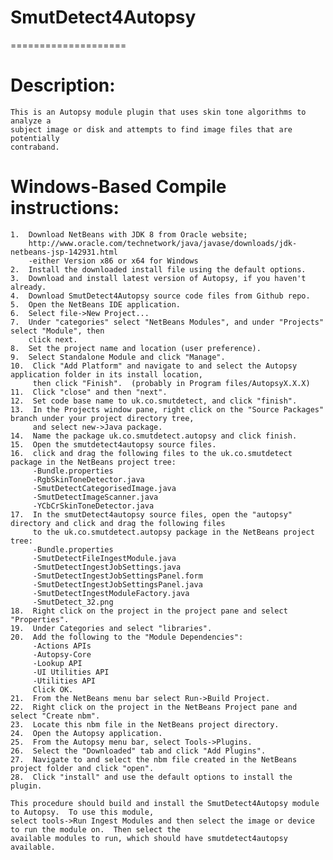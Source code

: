 # SmutDetect4Autopsy
====================

   
# Description:  
    
    This is an Autopsy module plugin that uses skin tone algorithms to analyze a
    subject image or disk and attempts to find image files that are potentially 
    contraband.
    
# Windows-Based Compile instructions:
    1.  Download NetBeans with JDK 8 from Oracle website;
        http://www.oracle.com/technetwork/java/javase/downloads/jdk-netbeans-jsp-142931.html
        -either Version x86 or x64 for Windows
    2.  Install the downloaded install file using the default options.
    3.  Download and install latest version of Autopsy, if you haven't already.
    4.  Download SmutDetect4Autopsy source code files from Github repo.
    5.  Open the NetBeans IDE application.
    6.  Select file->New Project...
    7.  Under "categories" select "NetBeans Modules", and under "Projects" select "Module", then
        click next.
    8.  Set the project name and location (user preference).
    9.  Select Standalone Module and click "Manage".
    10.  Click "Add Platform" and navigate to and select the Autopsy application folder in its install location, 
         then click "Finish".  (probably in Program files/AutopsyX.X.X)
    11.  Click "close" and then "next".
    12.  Set code base name to uk.co.smutdetect, and click "finish".
    13.  In the Projects window pane, right click on the "Source Packages" branch under your project directory tree,
         and select new->Java package.
    14.  Name the package uk.co.smutdetect.autopsy and click finish.
    15.  Open the smutdetect4autopsy source files.
    16.  click and drag the following files to the uk.co.smutdetect package in the NetBeans project tree:
         -Bundle.properties
         -RgbSkinToneDetector.java
         -SmutDetectCategorisedImage.java
         -SmutDetectImageScanner.java
         -YCbCrSkinToneDetector.java
    17.  In the smutDetect4autopsy source files, open the "autopsy" directory and click and drag the following files
         to the uk.co.smutdetect.autopsy package in the NetBeans project tree:
         -Bundle.properties
         -SmutDetectFileIngestModule.java
         -SmutDetectIngestJobSettings.java
         -SmutDetectIngestJobSettingsPanel.form
         -SmutDetectIngestJobSettingsPanel.java
         -SmutDetectIngestModuleFactory.java
         -SmutDetect_32.png
    18.  Right click on the project in the project pane and select "Properties".
    19.  Under Categories and select "libraries".
    20.  Add the following to the "Module Dependencies":
         -Actions APIs
         -Autopsy-Core
         -Lookup API
         -UI Utilities API
         -Utilities API
         Click OK.
    21.  From the NetBeans menu bar select Run->Build Project.
    22.  Right click on the project in the NetBeans Project pane and select "Create nbm".
    23.  Locate this nbm file in the NetBeans project directory.
    24.  Open the Autopsy application.
    25.  From the Autopsy menu bar, select Tools->Plugins.
    26.  Select the "Downloaded" tab and click "Add Plugins".
    27.  Navigate to and select the nbm file created in the NetBeans project folder and click "open".
    28.  Click "install" and use the default options to install the plugin.
    
    This procedure should build and install the SmutDetect4Autopsy module to Autopsy.  To use this module, 
    select tools->Run Ingest Modules and then select the image or device to run the module on.  Then select the 
    available modules to run, which should have smutdetect4autopsy available.
         
    
    
    
